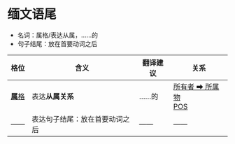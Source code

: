 # 缅文语尾

- 名词：属格/表达从属，……的
- 句子结尾：放在首要动词之后

|格位|含义|翻译建议|关系|
|-|-|-|-|
|[**属**格](https://assets-hk.wikipali.org/pali-handbook/zh-Hans/declension/gen.html)|表达**从属关系**|……的|[所有者 ➡ 所属物<br>POS](https://assets-hk.wikipali.org/pali-handbook/zh-Hans/basic-relation/gen/gen-pos.html)|
|——|表达句子结尾：放在首要动词之后|——|——|

